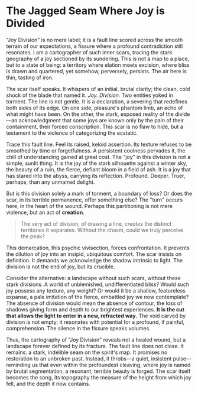 # The Jagged Seam Where Joy is Divided

"Joy Division" is no mere label; it is a fault line scored across the smooth terrain of our expectations, a fissure where a profound contradiction still resonates. I am a cartographer of such inner scars, tracing the stark geography of a joy sectioned by its sundering. This is not a map to a place, but to a state of being: a territory where elation meets excision, where bliss is drawn and quartered, yet somehow, perversely, persists. The air here is thin, tasting of iron.

The scar itself speaks. It whispers of an initial, brutal clarity; the clean, cold shock of the blade that named it. *Joy.* *Division.* Two entities yoked in torment. The line is not gentle. It is a declaration, a severing that redefines both sides of its edge. On one side, pleasure's phantom limb, an echo of what might have been. On the other, the stark, exposed reality of the divide—an acknowledgment that some joys are known only by the pain of their containment, their forced conscription. This scar is no flaw to hide, but a testament to the violence of categorizing the ecstatic.

Trace this fault line. Feel its raised, keloid assertion. Its texture refuses to be smoothed by time or forgetfulness. A persistent coolness pervades it, the chill of understanding gained at great cost. The "joy" in this division is not a simple, sunlit thing. It is the joy of the stark silhouette against a winter sky, the beauty of a ruin, the fierce, defiant bloom in a field of ash. It is a joy that has stared into the abyss, carrying its reflection. Profound. Deeper. Truer, perhaps, than any unmarred delight.

But is this division solely a mark of torment, a boundary of loss? Or does the scar, in its terrible permanence, offer something else? The "turn" occurs here, in the heart of the wound. Perhaps this partitioning is not mere violence, but an act of **creation**.
> The very act of division, of drawing a line, *creates* the distinct territories it separates. Without the chasm, could we truly perceive the peak?

This demarcation, this psychic vivisection, forces confrontation. It prevents the dilution of joy into an insipid, ubiquitous comfort. The scar insists on definition. It demands we acknowledge the shadow intrinsic to light. The division is not the end of joy, but its crucible.

Consider the alternative: a landscape without such scars, without these stark divisions. A world of unblemished, undifferentiated bliss? Would such joy possess any texture, any weight? Or would it be a shallow, featureless expanse, a pale imitation of the fierce, embattled joy we now contemplate? The absence of division would mean the absence of contour, the loss of shadows giving form and depth to our brightest experiences. **It is the cut that allows the light to enter in a new, refracted way.** The void carved by division is not empty; it resonates with potential for a profound, if painful, comprehension. The silence in the fissure speaks volumes.

Thus, the cartography of "Joy Division" reveals not a healed wound, but a landscape forever defined by its fracture. The fault line does not close. It remains: a stark, indelible seam on the spirit's map. It promises no restoration to an unbroken past. Instead, it throbs—a quiet, insistent pulse—reminding us that even within the profoundest cleaving, where joy is named by brutal segmentation, a resonant, terrible beauty is forged. The scar itself becomes the song, its topography the measure of the height from which joy fell, and the depth it now contains.
